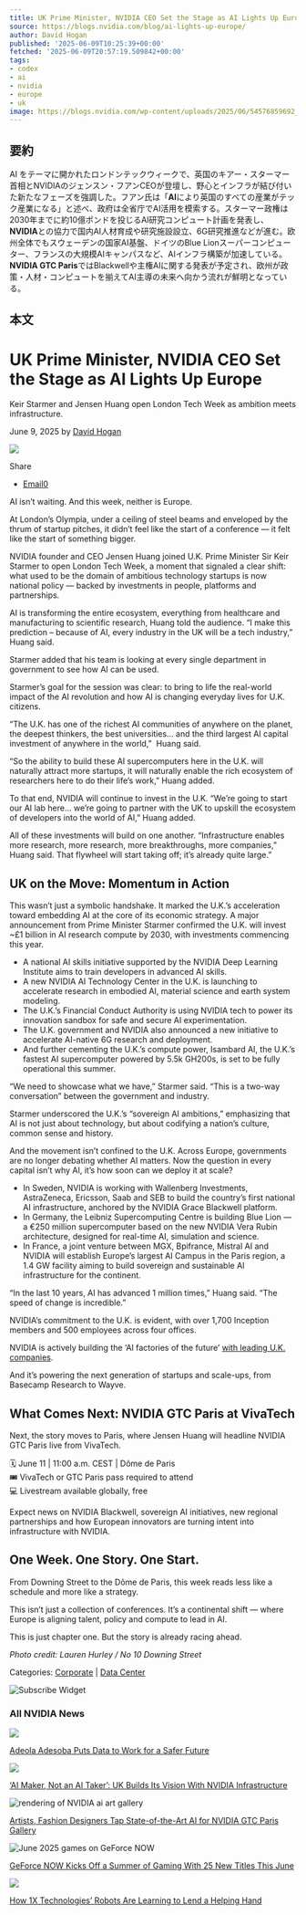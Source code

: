 ```yaml
---
title: UK Prime Minister, NVIDIA CEO Set the Stage as AI Lights Up Europe
source: https://blogs.nvidia.com/blog/ai-lights-up-europe/
author: David Hogan
published: '2025-06-09T10:25:39+00:00'
fetched: '2025-06-09T20:57:19.509842+00:00'
tags:
- codex
- ai
- nvidia
- europe
- uk
image: https://blogs.nvidia.com/wp-content/uploads/2025/06/54576859692_d55264ac4b_o-scaled.jpeg
---
```


## 要約

AI をテーマに開かれたロンドンテックウィークで、英国のキアー・スターマー首相とNVIDIAのジェンスン・フアンCEOが登壇し、野心とインフラが結び付いた新たなフェーズを強調した。フアン氏は「**AI**により英国のすべての産業がテック産業になる」と述べ、政府は全省庁でAI活用を模索する。スターマー政権は2030年までに約10億ポンドを投じるAI研究コンピュート計画を発表し、**NVIDIA**との協力で国内AI人材育成や研究施設設立、6G研究推進などが進む。欧州全体でもスウェーデンの国家AI基盤、ドイツのBlue Lionスーパーコンピューター、フランスの大規模AIキャンパスなど、AIインフラ構築が加速している。**NVIDIA GTC Paris**ではBlackwellや主権AIに関する発表が予定され、欧州が政策・人材・コンピュートを揃えてAI主導の未来へ向かう流れが鮮明となっている。

## 本文

# UK Prime Minister, NVIDIA CEO Set the Stage as AI Lights Up Europe

Keir Starmer and Jensen Huang open London Tech Week as ambition meets infrastructure.

June 9, 2025 by [David Hogan](https://blogs.nvidia.com/blog/author/davidhogan/ "View all posts by David Hogan")

![](https://blogs.nvidia.com/wp-content/uploads/2025/06/54576859692_d55264ac4b_o-1280x674.jpeg)

Share

- [Email0](#ea-share-count-email)

AI isn’t waiting. And this week, neither is Europe.

At London’s Olympia, under a ceiling of steel beams and enveloped by the thrum of startup pitches, it didn’t feel like the start of a conference — it felt like the start of something bigger.

NVIDIA founder and CEO Jensen Huang joined U.K. Prime Minister Sir Keir Starmer to open London Tech Week, a moment that signaled a clear shift: what used to be the domain of ambitious technology startups is now national policy — backed by investments in people, platforms and partnerships.

AI is transforming the entire ecosystem, everything from healthcare and manufacturing to scientific research, Huang told the audience. “I make this prediction – because of AI, every industry in the UK will be a tech industry,” Huang said.

Starmer added that his team is looking at every single department in government to see how AI can be used.

Starmer’s goal for the session was clear: to bring to life the real-world impact of the AI revolution and how AI is changing everyday lives for U.K. citizens.

“The U.K. has one of the richest AI communities of anywhere on the planet, the deepest thinkers, the best universities… and the third largest AI capital investment of anywhere in the world,”  Huang said.

“So the ability to build these AI supercomputers here in the U.K. will naturally attract more startups, it will naturally enable the rich ecosystem of researchers here to do their life’s work,” Huang added.

To that end, NVIDIA will continue to invest in the U.K. “We’re going to start our AI lab here… we’re going to partner with the UK to upskill the ecosystem of developers into the world of AI,” Huang added.

All of these investments will build on one another. “Infrastructure enables more research, more research, more breakthroughs, more companies,” Huang said. That flywheel will start taking off; it’s already quite large.”

## UK on the Move: Momentum in Action

This wasn’t just a symbolic handshake. It marked the U.K.’s acceleration toward embedding AI at the core of its economic strategy. A major announcement from Prime Minister Starmer confirmed the U.K. will invest ~£1 billion in AI research compute by 2030, with investments commencing this year.

- A national AI skills initiative supported by the NVIDIA Deep Learning Institute aims to train developers in advanced AI skills.
- A new NVIDIA AI Technology Center in the U.K. is launching to accelerate research in embodied AI, material science and earth system modeling.
- The U.K.’s Financial Conduct Authority is using NVIDIA tech to power its innovation sandbox for safe and secure AI experimentation.
- The U.K. government and NVIDIA also announced a new initiative to accelerate AI-native 6G research and deployment.
- And further cementing the U.K.’s compute power, Isambard AI, the U.K.’s fastest AI supercomputer powered by 5.5k GH200s, is set to be fully operational this summer.

“We need to showcase what we have,” Starmer said. “This is a two-way conversation” between the government and industry.

Starmer underscored the U.K.’s “sovereign AI ambitions,” emphasizing that AI is not just about technology, but about codifying a nation’s culture, common sense and history.

And the movement isn’t confined to the U.K. Across Europe, governments are no longer debating whether AI matters. Now the question in every capital isn’t why AI, it’s how soon can we deploy it at scale?

- In Sweden, NVIDIA is working with Wallenberg Investments, AstraZeneca, Ericsson, Saab and SEB to build the country’s first national AI infrastructure, anchored by the NVIDIA Grace Blackwell platform.
- In Germany, the Leibniz Supercomputing Centre is building Blue Lion — a €250 million supercomputer based on the new NVIDIA Vera Rubin architecture, designed for real-time AI, simulation and science.
- In France, a joint venture between MGX, Bpifrance, Mistral AI and NVIDIA will establish Europe’s largest AI Campus in the Paris region, a 1.4 GW facility aiming to build sovereign and sustainable AI infrastructure for the continent.

“In the last 10 years, AI has advanced 1 million times,” Huang said. “The speed of change is incredible.”

NVIDIA’s commitment to the U.K. is evident, with over 1,700 Inception members and 500 employees across four offices.

NVIDIA is actively building the ‘AI factories of the future’ [with leading U.K. companies](https://blogs.nvidia.com/blog/uk-ai-vision/).

And it’s powering the next generation of startups and scale-ups, from Basecamp Research to Wayve.

## What Comes Next: NVIDIA GTC Paris at VivaTech

Next, the story moves to Paris, where Jensen Huang will headline NVIDIA GTC Paris live from VivaTech.

🗓️ June 11 | 11:00 a.m. CEST | Dôme de Paris  
🎟️ VivaTech or GTC Paris pass required to attend  
💻 Livestream available globally, free

Expect news on NVIDIA Blackwell, sovereign AI initiatives, new regional partnerships and how European innovators are turning intent into infrastructure with NVIDIA.

## One Week. One Story. One Start.

From Downing Street to the Dôme de Paris, this week reads less like a schedule and more like a strategy.

This isn’t just a collection of conferences. It’s a continental shift — where Europe is aligning talent, policy and compute to lead in AI.

This is just chapter one. But the story is already racing ahead.

_Photo credit: Lauren Hurley / No 10 Downing Street_

Categories: [Corporate](https://blogs.nvidia.com/blog/category/corporate/) | [Data Center](https://blogs.nvidia.com/blog/category/enterprise/)

![Subscribe Widget](https://blogs.nvidia.com/gtc25-web-drmk-nv-blog-date-406x350-1/)

### All NVIDIA News

![](https://blogs.nvidia.com/wp-content/uploads/2025/06/Adeola-1-Featured-Photo-Blog-Size-960x510.jpg)

[Adeola Adesoba Puts Data to Work for a Safer Future](https://blogs.nvidia.com/blog/nvidia-life-adeola-adesoba/)

![](https://blogs.nvidia.com/wp-content/uploads/2025/06/eyJ3IjoyMDQ4LCJoIjoyMDQ4LCJzY29wZSI6ImFwcCJ9-960x540.webp)

[‘AI Maker, Not an AI Taker’: UK Builds Its Vision With NVIDIA Infrastructure](https://blogs.nvidia.com/blog/uk-ai-vision/)

![rendering of NVIDIA ai art gallery](https://blogs.nvidia.com/wp-content/uploads/2025/06/auditoire-render-ai-gallery-may-28-2-960x540.jpg)

[Artists, Fashion Designers Tap State-of-the-Art AI for NVIDIA GTC Paris Gallery](https://blogs.nvidia.com/blog/ai-art-gtc-paris-2025/)

![June 2025 games on GeForce NOW](https://blogs.nvidia.com/wp-content/uploads/2025/06/gfn-thursday-6-5-nv-blog-1280x680-logo-960x510.jpg)

[GeForce NOW Kicks Off a Summer of Gaming With 25 New Titles This June](https://blogs.nvidia.com/blog/geforce-now-thursday-june-2025-games/)

![](https://blogs.nvidia.com/wp-content/uploads/2025/06/1X_Still_A-960x540.png)

[How 1X Technologies’ Robots Are Learning to Lend a Helping Hand](https://blogs.nvidia.com/blog/1x-technologies-humanoids/)
